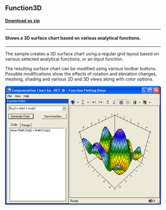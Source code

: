 ## Function3D
#### [Download as zip](https://grapecity.github.io/DownGit/#/home?url=https://github.com/GrapeCity/ComponentOne-WinForms-Samples/tree/master/NetFramework\Charts\VB\Function3D)
____
#### Shows a 3D surface chart based on various analytical functions.
____
The sample creates a 3D surface chart using a regular grid layout based on various selected analytical functions, or an input function.

The resulting surface chart can be modified using various toolbar buttons.
Possible modifications show the effects of rotation and elevation changes, meshing, shading and various 2D and 3D views along with color options.

![screenshot](screenshot.png)
